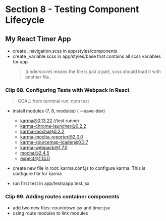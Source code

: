 # Section 8 - Testing Component Lifecycle
## My React Timer App
- create _navigation.scss in app/styles/components
- create _variable.scss in app/styles/base that contains all scss variables for app
  > (underscore) means the file is just a part, scss should load it with another file_

### Clip 68. Configuring Tests with Webpack in React
  > GOAL: from terminal run: npm test

  - install modules (7, 8, modules) ( --save-dev)
    + karma@0.13.22 //test runner
    + karma-chrome-launcher@0.2.2
    + karma-mocha@0.2.2
    + karma-mocha-reporter@2.0.0
    + karma-sourcemap-loader@0.3.7
    + karma-webpack@1.7.0
    + mocha@2.4.5
    + expect@1.14.0

  - create new file in root: karma.conf.js to configure karma. This is configure file for karma
  - run first test in app/tests/app.test.jsx

### Clip 69. Adding routes container components
  - add two new files: countdown.jsx and timer.jsx
  - using route modules to link modules
